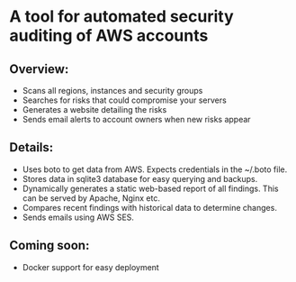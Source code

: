 # A tool for automated security auditing of AWS accounts

## Overview:

* Scans all regions, instances and security groups
* Searches for risks that could compromise your servers
* Generates a website detailing the risks
* Sends email alerts to account owners when new risks appear

## Details:

* Uses boto to get data from AWS. Expects credentials in the ~/.boto file.
* Stores data in sqlite3 database for easy querying and backups.
* Dynamically generates a static web-based report of all findings. This can be served by Apache, Nginx etc.
* Compares recent findings with historical data to determine changes.
* Sends emails using AWS SES.

## Coming soon:

* Docker support for easy deployment
